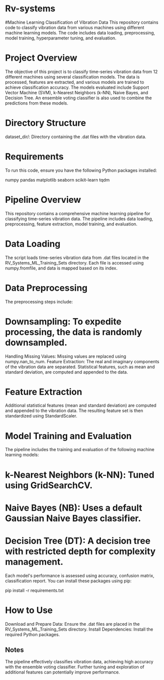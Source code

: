 # Rv-systems
#Machine Learning Classification of Vibration Data
This repository contains code to classify vibration data from various machines using different machine learning models. The code includes data loading, preprocessing, model training, hyperparameter tuning, and evaluation.

# Project Overview
The objective of this project is to classify time-series vibration data from 12 different machines using several classification models. The data is processed, features are extracted, and various models are trained to achieve classification accuracy. The models evaluated include Support Vector Machine (SVM), k-Nearest Neighbors (k-NN), Naive Bayes, and Decision Tree. An ensemble voting classifier is also used to combine the predictions from these models.

# Directory Structure
dataset_dir/: Directory containing the .dat files with the vibration data.

# Requirements
To run this code, ensure you have the following Python packages installed:

numpy
pandas
matplotlib
seaborn
scikit-learn
tqdm

# Pipeline Overview
This repository contains a comprehensive machine learning pipeline for classifying time-series vibration data. The pipeline includes data loading, preprocessing, feature extraction, model training, and evaluation.

# Data Loading
The script loads time-series vibration data from .dat files located in the RV_Systems_ML_Training_Sets directory. Each file is accessed using numpy.fromfile, and data is mapped based on its index.

# Data Preprocessing
The preprocessing steps include:

# Downsampling: To expedite processing, the data is randomly downsampled.
Handling Missing Values: Missing values are replaced using numpy.nan_to_num.
Feature Extraction: The real and imaginary components of the vibration data are separated. Statistical features, such as mean and standard deviation, are computed and appended to the data.

# Feature Extraction
Additional statistical features (mean and standard deviation) are computed and appended to the vibration data. The resulting feature set is then standardized using StandardScaler.

# Model Training and Evaluation
The pipeline includes the training and evaluation of the following machine learning models:

# k-Nearest Neighbors (k-NN): Tuned using GridSearchCV.
# Naive Bayes (NB): Uses a default Gaussian Naive Bayes classifier.
# Decision Tree (DT): A decision tree with restricted depth for complexity management.

Each model's performance is assessed using accuracy, confusion matrix, classification report. You can install these packages using pip:

pip install -r requirements.txt

# How to Use
Download and Prepare Data: Ensure the .dat files are placed in the RV_Systems_ML_Training_Sets directory.
Install Dependencies: Install the required Python packages.

## Notes
The pipeline effectively classifies vibration data, achieving high accuracy with the ensemble voting classifier.
Further tuning and exploration of additional features can potentially improve performance.
